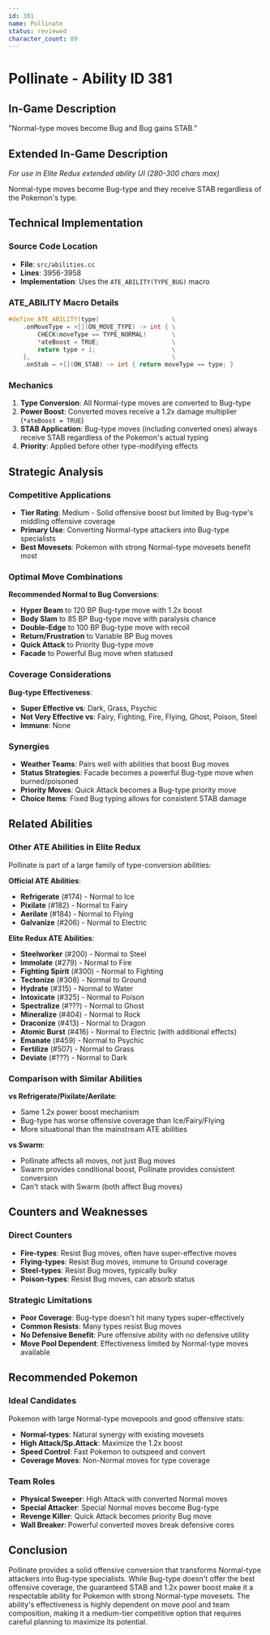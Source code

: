 ```yaml
---
id: 381
name: Pollinate
status: reviewed
character_count: 89
---
```


# Pollinate - Ability ID 381

## In-Game Description
"Normal-type moves become Bug and Bug gains STAB."

## Extended In-Game Description
*For use in Elite Redux extended ability UI (280-300 chars max)*

Normal-type moves become Bug-type and they receive STAB regardless of the Pokemon's type. 

## Technical Implementation

### Source Code Location
- **File**: `src/abilities.cc`
- **Lines**: 3956-3958
- **Implementation**: Uses the `ATE_ABILITY(TYPE_BUG)` macro

### ATE_ABILITY Macro Details
```cpp
#define ATE_ABILITY(type)                    \
    .onMoveType = +[](ON_MOVE_TYPE) -> int { \
        CHECK(moveType == TYPE_NORMAL)       \
        *ateBoost = TRUE;                    \
        return type + 1;                     \
    },                                       \
    .onStab = +[](ON_STAB) -> int { return moveType == type; }
```

### Mechanics
1. **Type Conversion**: All Normal-type moves are converted to Bug-type
2. **Power Boost**: Converted moves receive a 1.2x damage multiplier (`*ateBoost = TRUE`)
3. **STAB Application**: Bug-type moves (including converted ones) always receive STAB regardless of the Pokemon's actual typing
4. **Priority**: Applied before other type-modifying effects

## Strategic Analysis

### Competitive Applications
- **Tier Rating**: Medium - Solid offensive boost but limited by Bug-type's middling offensive coverage
- **Primary Use**: Converting Normal-type attackers into Bug-type specialists
- **Best Movesets**: Pokemon with strong Normal-type movesets benefit most

### Optimal Move Combinations
**Recommended Normal to Bug Conversions**:
- **Hyper Beam** to 120 BP Bug-type move with 1.2x boost
- **Body Slam** to 85 BP Bug-type move with paralysis chance
- **Double-Edge** to 100 BP Bug-type move with recoil
- **Return/Frustration** to Variable BP Bug moves
- **Quick Attack** to Priority Bug-type move
- **Facade** to Powerful Bug move when statused

### Coverage Considerations
**Bug-type Effectiveness**:
- **Super Effective vs**: Dark, Grass, Psychic
- **Not Very Effective vs**: Fairy, Fighting, Fire, Flying, Ghost, Poison, Steel
- **Immune**: None

### Synergies
- **Weather Teams**: Pairs well with abilities that boost Bug moves
- **Status Strategies**: Facade becomes a powerful Bug-type move when burned/poisoned
- **Priority Moves**: Quick Attack becomes a Bug-type priority move
- **Choice Items**: Fixed Bug typing allows for consistent STAB damage

## Related Abilities

### Other ATE Abilities in Elite Redux
Pollinate is part of a large family of type-conversion abilities:

**Official ATE Abilities**:
- **Refrigerate** (#174) - Normal to Ice
- **Pixilate** (#182) - Normal to Fairy  
- **Aerilate** (#184) - Normal to Flying
- **Galvanize** (#206) - Normal to Electric

**Elite Redux ATE Abilities**:
- **Steelworker** (#200) - Normal to Steel
- **Immolate** (#279) - Normal to Fire
- **Fighting Spirit** (#300) - Normal to Fighting
- **Tectonize** (#308) - Normal to Ground
- **Hydrate** (#315) - Normal to Water
- **Intoxicate** (#325) - Normal to Poison
- **Spectralize** (#???) - Normal to Ghost
- **Mineralize** (#404) - Normal to Rock
- **Draconize** (#413) - Normal to Dragon
- **Atomic Burst** (#416) - Normal to Electric (with additional effects)
- **Emanate** (#459) - Normal to Psychic
- **Fertilize** (#507) - Normal to Grass
- **Deviate** (#???) - Normal to Dark

### Comparison with Similar Abilities
**vs Refrigerate/Pixilate/Aerilate**: 
- Same 1.2x power boost mechanism
- Bug-type has worse offensive coverage than Ice/Fairy/Flying
- More situational than the mainstream ATE abilities

**vs Swarm**:
- Pollinate affects all moves, not just Bug moves
- Swarm provides conditional boost, Pollinate provides consistent conversion
- Can't stack with Swarm (both affect Bug moves)

## Counters and Weaknesses

### Direct Counters
- **Fire-types**: Resist Bug moves, often have super-effective moves
- **Flying-types**: Resist Bug moves, immune to Ground coverage
- **Steel-types**: Resist Bug moves, typically bulky
- **Poison-types**: Resist Bug moves, can absorb status

### Strategic Limitations
- **Poor Coverage**: Bug-type doesn't hit many types super-effectively
- **Common Resists**: Many types resist Bug moves
- **No Defensive Benefit**: Pure offensive ability with no defensive utility
- **Move Pool Dependent**: Effectiveness limited by Normal-type moves available

## Recommended Pokemon

### Ideal Candidates
Pokemon with large Normal-type movepools and good offensive stats:
- **Normal-types**: Natural synergy with existing movesets
- **High Attack/Sp.Attack**: Maximize the 1.2x boost
- **Speed Control**: Fast Pokemon to outspeed and convert
- **Coverage Moves**: Non-Normal moves for type coverage

### Team Roles
- **Physical Sweeper**: High Attack with converted Normal moves
- **Special Attacker**: Special Normal moves become Bug-type
- **Revenge Killer**: Quick Attack becomes priority Bug move
- **Wall Breaker**: Powerful converted moves break defensive cores

## Conclusion

Pollinate provides a solid offensive conversion that transforms Normal-type attackers into Bug-type specialists. While Bug-type doesn't offer the best offensive coverage, the guaranteed STAB and 1.2x power boost make it a respectable ability for Pokemon with strong Normal-type movesets. The ability's effectiveness is highly dependent on move pool and team composition, making it a medium-tier competitive option that requires careful planning to maximize its potential.